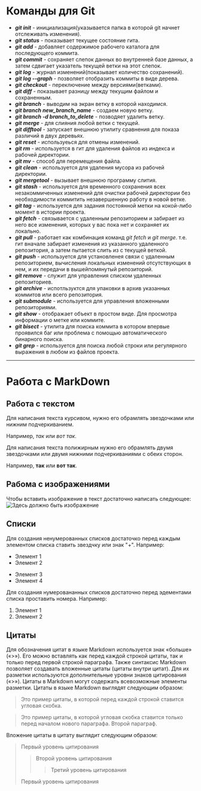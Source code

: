 # Команды для Git

* __*git init*__ - инициализация(указывается папка в которой git начнет отслеживать изменения).
* __*git status*__ - показывает текущее состояние гита.
* __*git add*__ - добавляет содержимое рабочего каталога для последующего коммита. 
* __*git commit*__ - сохраняет слепок данных во внутренней базе данных, а затем сдвигает указатель текущей ветки на этот слепок.
* __*git log*__ - журнал изменений(показывает количество сохранений).
* __*git log --graph*__ - позволяет отобразить коммиты в виде дерева.
* __*git checkout*__ - переключение между версиями(ветками).
* __*git diff*__ - показывает разницу между текущим файлом и сохраненным.
* __*git branch*__ - выводим на экран ветку в которой находимся.
* __*git branch new_branch_name*__ - создаем новую ветку.
* __*git branch -d branch_to_delete*__ - позводяет удалить ветку.
* __*git merge*__ - для слияния любой ветки с текущей.
* __*git difftool*__ - запускает внешнюю утилиту сравнения для показа различий в двух деревьях.
* __*git reset*__ - используеься для отмены изменений.
* __*git rm*__ - используется в гит для удаления файлов из индекса и рабочей директории.
* __*git mv*__ - способ для перемещения файла.
* __*git clean*__ - используется для удаления мусора из рабочей директории.
* __*git mergetool*__ - вызывает внешнюю программу слития.
* __*git stash*__ - используется для временного сохранения всех незакоммиченных изменений для очистки рабочей директории без необходимости коммитить незавершенную работу в новой ветке.
* __*git tag*__ - используется для задания постоянной метки на кокой-либо момент в истории проекта.
* __*git fetch*__ - связывается с удаленным репозиторием и забирает из него все изменения, которых у вас пока нет и сохраняет их локально.
* __*git pull*__ - работает как комбинация команд *git fetch* и *git merge*. т.е. гит вначале забирает изменения из указанного удаленного репозитория, а затем пытается слить из с текущей веткой.
* __*git push*__ - используется для установленея связи с удаленным репозиторием, вычисления локальных изменений отсутствующих в нем, и их передачи в вышейпомянутый репозиторий.
* __*git remove*__ - служит для управления списком удаленных репозиториев.
* __*git archive*__ - испотльзуктся для упаковки в архив указанных коммитов или всего репозитория.
* __*git submodule*__ - используется для управления вложенными репозиториями.
* __*git show*__ - отображает объект в простом виде. Для просмотра информации о метке или коммите.
* __*git bisect*__ - утилита для поиска коммита в котором впервые проявился баг или проблема с помощью автоматического бинарного поиска.
* __*git grep*__ - используется для поиска любой строки или регулярного выражения в любом из файлов проекта.
---
# Работа с MarkDown

## Работа с текстом

Для написания текста курсивом, нужно его обрамлять звездочками или нижним подчеркиванием. 

Например, *так* или *вот так*.

Для написания текста полижирным нужно его обрамлять двумя звездочками или двумя нижними подчеркиваниями с обеих сторон.

Например, **так** или __вот так__.


## Рабома с изображениями

Чтобы вставить изображение в текст достаточно написать следующее:
![Здесь должно быть изображение](grinch.jpg)

## Списки

Для создания ненумерованных списков достаточко перед каждым элементом списка ставить звездчку или знак "+". Например:

* Элемент 1
* Элемент 2
+ Элемент 3
+ Элемент 4

Для создания нумеровананных списков достаточно перед эдементами списка проставить номера. Например:

1. Элемент 1
2. Элемент 2


## Цитаты

Для обозначения цитат в языке Markdown используется знак «больше» («>»). Его можно вставлять как перед каждой строкой цитаты, так и только перед первой строкой параграфа. Также синтаксис Markdown позволяет создавать вложенные цитаты (цитаты внутри цитат). Для их разметки используются дополнительные уровни знаков цитирования («>»). Цитаты в Markdown могут содержать всевозможные элементы разметки. Цитаты в языке Markdown выглядят следующим образом:

>Это пример цитаты,
>в которой перед каждой строкой
>ставится угловая скобка.

>Это пример цитаты,
в которой угловая скобка
ставится только перед началом нового параграфа.
>Второй параграф.

Вложение цитаты в цитату выглядит следующим образом:

> Первый уровень цитирования
>> Второй уровень цитирования
>>> Третий уровень цитирования
>
>Первый уровень цитирования
